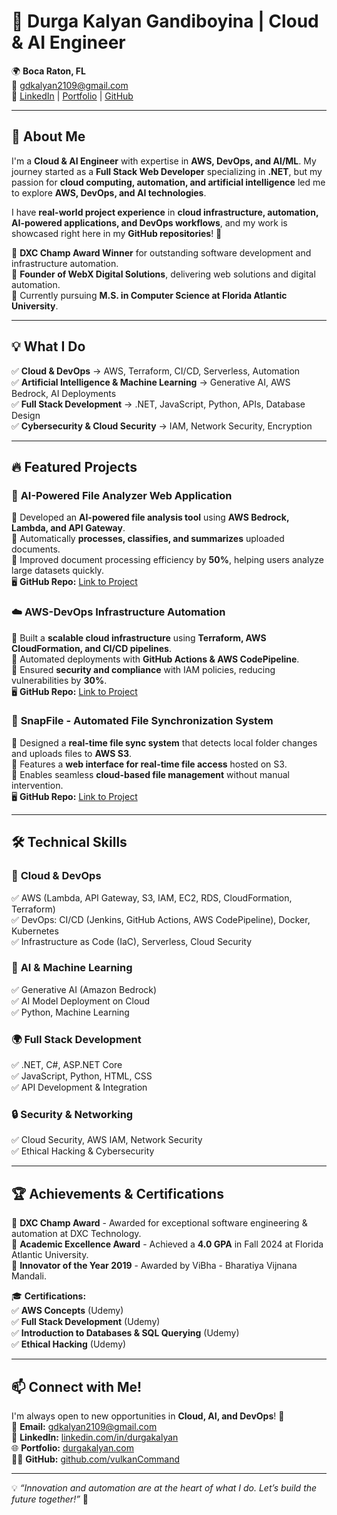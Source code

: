 # 🚀 **Durga Kalyan Gandiboyina** | Cloud & AI Engineer  

🌍 **Boca Raton, FL**  
📩 [gdkalyan2109@gmail.com](mailto:gdkalyan2109@gmail.com)  
🔗 [LinkedIn](https://www.linkedin.com/in/durgakalyan) | [Portfolio](https://www.durgakalyan.com/) | [GitHub](https://github.com/vulkanCommand)  

---

## 🌟 **About Me**  
I'm a **Cloud & AI Engineer** with expertise in **AWS, DevOps, and AI/ML**. My journey started as a **Full Stack Web Developer** specializing in **.NET**, but my passion for **cloud computing, automation, and artificial intelligence** led me to explore **AWS, DevOps, and AI technologies**.  

I have **real-world project experience** in **cloud infrastructure, automation, AI-powered applications, and DevOps workflows**, and my work is showcased right here in my **GitHub repositories**! 🚀  

🔹 **DXC Champ Award Winner** for outstanding software development and infrastructure automation.  
🔹 **Founder of WebX Digital Solutions**, delivering web solutions and digital automation.  
🔹 Currently pursuing **M.S. in Computer Science at Florida Atlantic University**.  

---

## 💡 **What I Do**  
✅ **Cloud & DevOps** → AWS, Terraform, CI/CD, Serverless, Automation  
✅ **Artificial Intelligence & Machine Learning** → Generative AI, AWS Bedrock, AI Deployments  
✅ **Full Stack Development** → .NET, JavaScript, Python, APIs, Database Design  
✅ **Cybersecurity & Cloud Security** → IAM, Network Security, Encryption  

---

## 🔥 **Featured Projects**  

### 🧠 **AI-Powered File Analyzer Web Application**  
🔹 Developed an **AI-powered file analysis tool** using **AWS Bedrock, Lambda, and API Gateway**.  
🔹 Automatically **processes, classifies, and summarizes** uploaded documents.  
🔹 Improved document processing efficiency by **50%**, helping users analyze large datasets quickly.  
🖥 **GitHub Repo:** [Link to Project](https://github.com/vulkanCommand/AI-File-Analyzer)  

### ☁️ **AWS-DevOps Infrastructure Automation**  
🔹 Built a **scalable cloud infrastructure** using **Terraform, AWS CloudFormation, and CI/CD pipelines**.  
🔹 Automated deployments with **GitHub Actions & AWS CodePipeline**.  
🔹 Ensured **security and compliance** with IAM policies, reducing vulnerabilities by **30%**.  
🖥 **GitHub Repo:** [Link to Project](https://github.com/vulkanCommand/aws-devops-portfolio)  

### 📂 **SnapFile - Automated File Synchronization System**  
🔹 Designed a **real-time file sync system** that detects local folder changes and uploads files to **AWS S3**.  
🔹 Features a **web interface for real-time file access** hosted on S3.  
🔹 Enables seamless **cloud-based file management** without manual intervention.  
🖥 **GitHub Repo:** [Link to Project](https://github.com/vulkanCommand/SnapFile)  

---

## 🛠 **Technical Skills**  

### 🚀 **Cloud & DevOps**  
✅ AWS (Lambda, API Gateway, S3, IAM, EC2, RDS, CloudFormation, Terraform)  
✅ DevOps: CI/CD (Jenkins, GitHub Actions, AWS CodePipeline), Docker, Kubernetes  
✅ Infrastructure as Code (IaC), Serverless, Cloud Security  

### 🤖 **AI & Machine Learning**  
✅ Generative AI (Amazon Bedrock)  
✅ AI Model Deployment on Cloud  
✅ Python, Machine Learning  

### 🌍 **Full Stack Development**  
✅ .NET, C#, ASP.NET Core  
✅ JavaScript, Python, HTML, CSS  
✅ API Development & Integration  

### 🔒 **Security & Networking**  
✅ Cloud Security, AWS IAM, Network Security  
✅ Ethical Hacking & Cybersecurity  

---

## 🏆 **Achievements & Certifications**  

🏅 **DXC Champ Award** - Awarded for exceptional software engineering & automation at DXC Technology.  
🏅 **Academic Excellence Award** - Achieved a **4.0 GPA** in Fall 2024 at Florida Atlantic University.  
🏅 **Innovator of the Year 2019** - Awarded by ViBha - Bharatiya Vijnana Mandali.  

🎓 **Certifications:**  
✅ **AWS Concepts** (Udemy)  
✅ **Full Stack Development** (Udemy)  
✅ **Introduction to Databases & SQL Querying** (Udemy)  
✅ **Ethical Hacking** (Udemy)  

---

## 📫 **Connect with Me!**  
I'm always open to new opportunities in **Cloud, AI, and DevOps**! 🚀  
📩 **Email:** [gdkalyan2109@gmail.com](mailto:gdkalyan2109@gmail.com)  
🔗 **LinkedIn:** [linkedin.com/in/durgakalyan](https://www.linkedin.com/in/durgakalyan)  
🌐 **Portfolio:** [durgakalyan.com](https://www.durgakalyan.com/)  
👨‍💻 **GitHub:** [github.com/vulkanCommand](https://github.com/vulkanCommand)  

---

💡 *“Innovation and automation are at the heart of what I do. Let’s build the future together!”* 🚀
